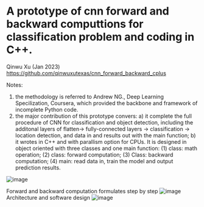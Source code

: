 
# A prototype of cnn forward and backward computtions for classification problem and coding in C++.
Qinwu Xu (Jan 2023) https://github.com/qinwuxutexas/cnn_forward_backward_cplus

Notes:
1) the methodology is referred to Andrew NG., Deep Learning Specilization, Coursera, which provided the backbone and framework of incomplete Python code.
2) the major contribution of this prototype convers:
  a) it complete the full procedure of CNN for classification and object detection, including the additonal layers of flatten-> fully-connected layers -> classification -> location detection, and data in and results out with the main function; 
  b) it wrotes in C++ and with parallism option for CPUs. It is designed in object oriented with three classes and one main function: 
     (1) class: math operation; 
     (2) class: forward computation;
     (3) Class: backward computation;
     (4) main: read data in, train the model and output prediction results.

![image](https://user-images.githubusercontent.com/78186650/212702824-d621ca39-5b29-4632-8095-28e5c6fbf079.png)

Forward and backward computation formulates step by step
![image](https://user-images.githubusercontent.com/78186650/213961821-b5f18c21-f28d-4d2b-83ae-a886b0d20361.png)
Architecture and software design
![image](https://user-images.githubusercontent.com/78186650/213961853-b2c82076-984f-4ff0-9e5e-726a3e55ad6c.png)







